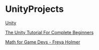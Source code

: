 # UnityProjects

[Unity](https://unity.com)

[The Unity Tutorial For Complete Beginners](https://www.youtube.com/watch?v=XtQMytORBmM)

[Math for Game Devs - Freya Holmer](https://www.youtube.com/playlist?list=PLImQaTpSAdsD88wprTConznD1OY1EfK_V)
